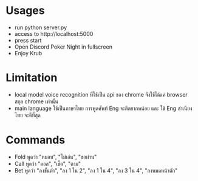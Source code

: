 # Usages
- run python server.py
- access to http://localhost:5000
- press start
- Open Discord Poker Night in fullscreen
- Enjoy Krub

# Limitation
- local model voice recognition ที่ใช้เป็น api ของ chrome จึงใช้ได้แค่ browser สกุล chrome เท่านั้น
- main language ใช้เป็นภาษาไทย การพูดศัพท์ Eng จะติดยากหน่อย และ ใช้ Eng สำเนียงไทย จะดีที่สุด

# Commands
- Fold พูดว่า "หมอบ", "ไม่เล่น", "ขอผ่าน"
- Call พูดว่า "คอล", "เช็ค", "ตาม"
- Bet พูดว่า "ลงขั้นต่ำ", "ลง 1 ใน 2", "ลง 1 ใน 4", "ลง 3 ใน 4", "ลงหมดหน้าตัก"
